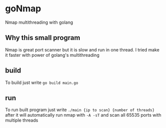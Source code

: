 # goNmap
Nmap multithreading with golang
## Why this small program
Nmap is great port scanner but it is slow and run in one thread. I tried make it faster with power of golang's multithreading
## build
To build just write
```go build main.go```
## run
To run built program just write
```./main {ip to scan} {number of threads}```
after it will automatically run nmap with ```-A -sT``` and scan all 65535 ports with multiple threads
